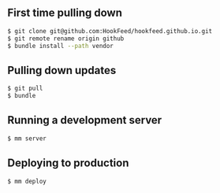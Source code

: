 ## First time pulling down

```bash
$ git clone git@github.com:HookFeed/hookfeed.github.io.git
$ git remote rename origin github
$ bundle install --path vendor
```

## Pulling down updates

```bash
$ git pull
$ bundle
```

## Running a development server

```bash
$ mm server
```

## Deploying to production

```bash
$ mm deploy
```
